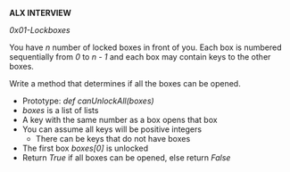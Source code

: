 __ALX INTERVIEW__

_0x01-Lockboxes_

You have _n_ number of locked boxes in front of you. Each box is numbered sequentially from _0_ to _n - 1_ and each box may contain keys to the other boxes.<br>

Write a method that determines if all the boxes can be opened.

- Prototype: _def canUnlockAll(boxes)_
- _boxes_ is a list of lists
- A key with the same number as a box opens that box
- You can assume all keys will be positive integers
	- There can be keys that do not have boxes
- The first box _boxes[0]_ is unlocked
- Return _True_ if all boxes can be opened, else return _False_
